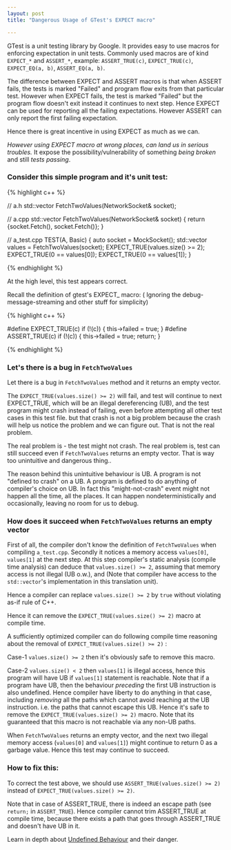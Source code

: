 ```yaml
---
layout: post
title: "Dangerous Usage of GTest's EXPECT macro"

---
```


GTest is a unit testing library by Google. It provides easy to use macros for enforcing expectation in unit tests. Commonly used macros are of kind `EXPECT_*` and `ASSERT_*`, example: `ASSERT_TRUE(c)`, `EXPECT_TRUE(c)`, `EXPECT_EQ(a, b)`, `ASSERT_EQ(a, b)`.

The difference between EXPECT and ASSERT macros is that when ASSERT fails, the tests is marked "Failed" and program flow exits from that particular test. However when EXPECT fails, the test is marked "Failed" but the program flow doesn't exit instead it continues to next step. Hence EXPECT can be used for reporting all the failing expectations. However ASSERT can only report the first failing expectation.

Hence there is great incentive in using EXPECT as much as we can.

*However using EXPECT macro at wrong places, can land us in serious troubles.* It expose the possibility/vulnerability of something *being broken* and still *tests passing*.

### Consider this simple program and it's unit test:

{% highlight c++ %}

// a.h
std::vector<int> FetchTwoValues(NetworkSocket& socket);

// a.cpp
std::vector<int> FetchTwoValues(NetworkSocket& socket) {
  return {socket.Fetch(), socket.Fetch()};
}

// a_test.cpp
TEST(A, Basic) {
  auto socket = MockSocket();
  std::vector<int> values = FetchTwoValues(socket);
  EXPECT_TRUE(values.size() >= 2);
  EXPECT_TRUE(0 == values[0]);
  EXPECT_TRUE(0 == values[1]);
}

{% endhighlight %}


At the high level, this test appears correct.

Recall the definition of gtest's EXPECT_ macro: ( Ignoring the debug-message-streaming and other stuff for simplicity)

{% highlight c++ %}

#define EXPECT_TRUE(c) if (!(c)) { this->failed = true; }
#define ASSERT_TRUE(c) if (!(c)) { this->failed = true; return; }

{% endhighlight %}


### Let's there is a bug in `FetchTwoValues`

Let there is a bug in `FetchTwoValues` method and it returns an empty vector.

The `EXPECT_TRUE(values.size() >= 2)` will fail, and test will continue to next EXPECT_TRUE, which will be an illegal dereferencing (UB), and the test program might crash instead of failing, even before attempting all other test cases in this test file.
but that crash is not a big problem because the crash will help us notice the problem and we can figure out. That is not the real problem.

The real problem is - the test might not crash. The real problem is, test can still succeed even if `FetchTwoValues` returns an empty vector. That is way too unintuitive and dangerous thing..

The reason behind this unintuitive behaviour is UB. A program is not "defined to crash" on a UB. A program is defined to do anything of compiler's choice on UB. In fact this "might-not-crash" event might not happen all the time, all the places. It can happen nondeterministically and occasionally, leaving no room for us to debug.

### How does it succeed when `FetchTwoValues` returns an empty vector


First of all, the compiler don't know the definition of `FetchTwoValues` when compiling `a_test.cpp`. Secondly it notices a memory access `values[0]`, `values[1]` at the next step. At this step compiler's static analysis (compile time analysis) can deduce that `values.size() >= 2`, assuming that memory access is not illegal (UB o.w.), and (Note that compiler have access to the `std::vector`'s implementation in this translation unit).

Hence a compiler can replace `values.size() >= 2` by `true` without violating as-if rule of C++.

Hence it can remove the `EXPECT_TRUE(values.size() >= 2)` macro at compile time.

A sufficiently optimized compiler can do following compile time reasoning about the removal of `EXPECT_TRUE(values.size() >= 2)` :

Case-1 `values.size() >= 2` then it's obviously safe to remove this macro.

Case-2 `values.size() < 2` then `values[1]` is illegal access, hence this program will have UB if `values[1]` statement is reachable. Note that if a program have UB, then the behaviour *preceding* the first UB instruction is also undefined. Hence compiler have liberty to do anything in that case, including *removing* all the paths which cannot avoid reaching at the UB instruction. i.e. the paths that cannot escape this UB. Hence it's safe to remove the `EXPECT_TRUE(values.size() >= 2)` macro. Note that its guaranteed that this macro is not reachable via any non-UB paths.

When `FetchTwoValues` returns an empty vector, and the next two illegal memory access (`values[0]` and `values[1]`) might continue to return 0 as a garbage value. Hence this test may continue to succeed.

### How to fix this:

To correct the test above, we should use `ASSERT_TRUE(values.size() >= 2)` instead of `EXPECT_TRUE(values.size() >= 2)`.

Note that in case of ASSERT_TRUE, there is indeed an escape path (see `return;` in `ASSERT_TRUE`). Hence compiler cannot trim ASSERT_TRUE at compile time, because there exists a path that goes through ASSERT_TRUE and doesn't have UB in it.


Learn in depth about [Undefined Behaviour](https://mohitmv.github.io/blog/Cpp-Undefined-Behaviour-101/) and their danger.
